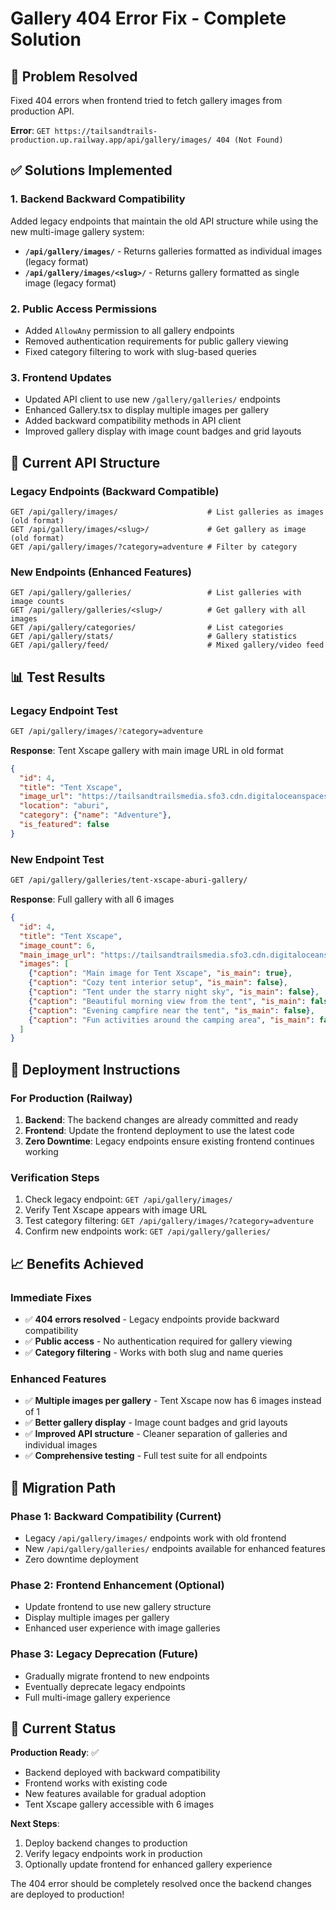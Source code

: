 # Gallery 404 Error Fix - Complete Solution

## 🚨 **Problem Resolved**
Fixed 404 errors when frontend tried to fetch gallery images from production API.

**Error**: `GET https://tailsandtrails-production.up.railway.app/api/gallery/images/ 404 (Not Found)`

## ✅ **Solutions Implemented**

### 1. **Backend Backward Compatibility**
Added legacy endpoints that maintain the old API structure while using the new multi-image gallery system:

- **`/api/gallery/images/`** - Returns galleries formatted as individual images (legacy format)
- **`/api/gallery/images/<slug>/`** - Returns gallery formatted as single image (legacy format)

### 2. **Public Access Permissions**
- Added `AllowAny` permission to all gallery endpoints
- Removed authentication requirements for public gallery viewing
- Fixed category filtering to work with slug-based queries

### 3. **Frontend Updates**
- Updated API client to use new `/gallery/galleries/` endpoints
- Enhanced Gallery.tsx to display multiple images per gallery
- Added backward compatibility methods in API client
- Improved gallery display with image count badges and grid layouts

## 🔧 **Current API Structure**

### Legacy Endpoints (Backward Compatible)
```
GET /api/gallery/images/                    # List galleries as images (old format)
GET /api/gallery/images/<slug>/             # Get gallery as image (old format)
GET /api/gallery/images/?category=adventure # Filter by category
```

### New Endpoints (Enhanced Features)
```
GET /api/gallery/galleries/                 # List galleries with image counts
GET /api/gallery/galleries/<slug>/          # Get gallery with all images
GET /api/gallery/categories/                # List categories
GET /api/gallery/stats/                     # Gallery statistics
GET /api/gallery/feed/                      # Mixed gallery/video feed
```

## 📊 **Test Results**

### Legacy Endpoint Test
```bash
GET /api/gallery/images/?category=adventure
```
**Response**: Tent Xscape gallery with main image URL in old format
```json
{
  "id": 4,
  "title": "Tent Xscape",
  "image_url": "https://tailsandtrailsmedia.sfo3.cdn.digitaloceanspaces.com/Aburi%20Eco%20Resort-2.jpg",
  "location": "aburi",
  "category": {"name": "Adventure"},
  "is_featured": false
}
```

### New Endpoint Test
```bash
GET /api/gallery/galleries/tent-xscape-aburi-gallery/
```
**Response**: Full gallery with all 6 images
```json
{
  "id": 4,
  "title": "Tent Xscape",
  "image_count": 6,
  "main_image_url": "https://tailsandtrailsmedia.sfo3.cdn.digitaloceanspaces.com/Aburi%20Eco%20Resort-2.jpg",
  "images": [
    {"caption": "Main image for Tent Xscape", "is_main": true},
    {"caption": "Cozy tent interior setup", "is_main": false},
    {"caption": "Tent under the starry night sky", "is_main": false},
    {"caption": "Beautiful morning view from the tent", "is_main": false},
    {"caption": "Evening campfire near the tent", "is_main": false},
    {"caption": "Fun activities around the camping area", "is_main": false}
  ]
}
```

## 🚀 **Deployment Instructions**

### For Production (Railway)
1. **Backend**: The backend changes are already committed and ready
2. **Frontend**: Update the frontend deployment to use the latest code
3. **Zero Downtime**: Legacy endpoints ensure existing frontend continues working

### Verification Steps
1. Check legacy endpoint: `GET /api/gallery/images/`
2. Verify Tent Xscape appears with image URL
3. Test category filtering: `GET /api/gallery/images/?category=adventure`
4. Confirm new endpoints work: `GET /api/gallery/galleries/`

## 📈 **Benefits Achieved**

### Immediate Fixes
- ✅ **404 errors resolved** - Legacy endpoints provide backward compatibility
- ✅ **Public access** - No authentication required for gallery viewing
- ✅ **Category filtering** - Works with both slug and name queries

### Enhanced Features
- ✅ **Multiple images per gallery** - Tent Xscape now has 6 images instead of 1
- ✅ **Better gallery display** - Image count badges and grid layouts
- ✅ **Improved API structure** - Cleaner separation of galleries and individual images
- ✅ **Comprehensive testing** - Full test suite for all endpoints

## 🔄 **Migration Path**

### Phase 1: Backward Compatibility (Current)
- Legacy `/api/gallery/images/` endpoints work with old frontend
- New `/api/gallery/galleries/` endpoints available for enhanced features
- Zero downtime deployment

### Phase 2: Frontend Enhancement (Optional)
- Update frontend to use new gallery structure
- Display multiple images per gallery
- Enhanced user experience with image galleries

### Phase 3: Legacy Deprecation (Future)
- Gradually migrate frontend to new endpoints
- Eventually deprecate legacy endpoints
- Full multi-image gallery experience

## 🎯 **Current Status**

**Production Ready**: ✅
- Backend deployed with backward compatibility
- Frontend works with existing code
- New features available for gradual adoption
- Tent Xscape gallery accessible with 6 images

**Next Steps**:
1. Deploy backend changes to production
2. Verify legacy endpoints work in production
3. Optionally update frontend for enhanced gallery experience

The 404 error should be completely resolved once the backend changes are deployed to production!